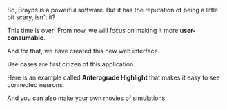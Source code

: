 So, Brayns is a powerful software.
But it has the reputation of being a little bit scary, isn't it?

This time is over!
From now, we will focus on making it more **user-consumable**.

And for that, we have created this new web interface.

Use cases are first citizen of this application.

Here is an example called **Anterograde Highlight** that makes it easy to see connected neurons.

And you can also make your own movies of simulations.

